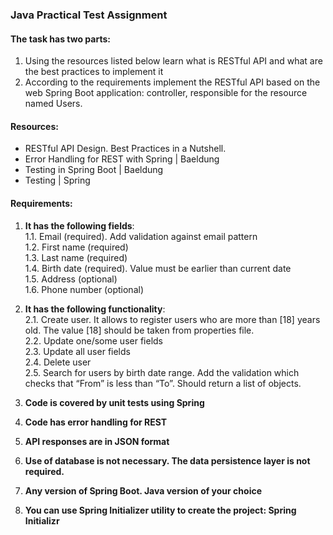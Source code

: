 ### Java Practical Test Assignment

#### The task has two parts:
1. Using the resources listed below learn what is RESTful API and what are the best practices to implement it
2. According to the requirements implement the RESTful API based on the web Spring Boot application: controller, responsible for the resource named Users.

#### Resources:
- RESTful API Design. Best Practices in a Nutshell.
- Error Handling for REST with Spring | Baeldung
- Testing in Spring Boot | Baeldung
- Testing | Spring

#### Requirements:
1. **It has the following fields**:  
   1.1. Email (required). Add validation against email pattern  
   1.2. First name (required)  
   1.3. Last name (required)  
   1.4. Birth date (required). Value must be earlier than current date  
   1.5. Address (optional)  
   1.6. Phone number (optional)

2. **It has the following functionality**:  
   2.1. Create user. It allows to register users who are more than [18] years old. The value [18] should be taken from properties file.  
   2.2. Update one/some user fields  
   2.3. Update all user fields  
   2.4. Delete user  
   2.5. Search for users by birth date range. Add the validation which checks that “From” is less than “To”.  Should return a list of objects.   

3. **Code is covered by unit tests using Spring**  

4. **Code has error handling for REST**  

5. **API responses are in JSON format**  

6. **Use of database is not necessary. The data persistence layer is not required.**  

7. **Any version of Spring Boot. Java version of your choice**  

8. **You can use Spring Initializer utility to create the project: Spring Initializr**  